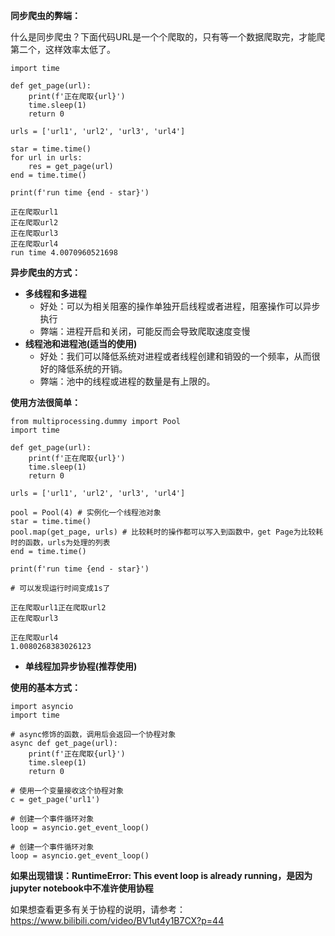 **同步爬虫的弊端：**

什么是同步爬虫？下面代码URL是一个个爬取的，只有等一个数据爬取完，才能爬第二个，这样效率太低了。

```
import time

def get_page(url):
    print(f'正在爬取{url}')
    time.sleep(1)
    return 0

urls = ['url1', 'url2', 'url3', 'url4']

star = time.time()
for url in urls:
    res = get_page(url)
end = time.time()

print(f'run time {end - star}')
```

```
正在爬取url1
正在爬取url2
正在爬取url3
正在爬取url4
run time 4.0070960521698
```

**异步爬虫的方式：**

- **多线程和多进程**
  - 好处：可以为相关阻塞的操作单独开启线程或者进程，阻塞操作可以异步执行
  - 弊端：进程开启和关闭，可能反而会导致爬取速度变慢
- **线程池和进程池(适当的使用)**
  - 好处：我们可以降低系统对进程或者线程创建和销毁的一个频率，从而很好的降低系统的开销。
  - 弊端：池中的线程或进程的数量是有上限的。

**使用方法很简单：**

```
from multiprocessing.dummy import Pool
import time

def get_page(url):
    print(f'正在爬取{url}')
    time.sleep(1)
    return 0

urls = ['url1', 'url2', 'url3', 'url4']

pool = Pool(4) # 实例化一个线程池对象
star = time.time()
pool.map(get_page, urls) # 比较耗时的操作都可以写入到函数中，get Page为比较耗时的函数，urls为处理的列表
end = time.time()

print(f'run time {end - star}')
```

```
# 可以发现运行时间变成1s了

正在爬取url1正在爬取url2
正在爬取url3

正在爬取url4
1.0080268383026123
```

- **单线程加异步协程(推荐使用)**

**使用的基本方式：**

```
import asyncio
import time

# async修饰的函数，调用后会返回一个协程对象
async def get_page(url):
    print(f'正在爬取{url}')
    time.sleep(1)
    return 0
    
# 使用一个变量接收这个协程对象
c = get_page('url1')

# 创建一个事件循环对象
loop = asyncio.get_event_loop()

# 创建一个事件循环对象
loop = asyncio.get_event_loop()
```

**如果出现错误：RuntimeError: This event loop is already running，是因为jupyter notebook中不准许使用协程**

如果想查看更多有关于协程的说明，请参考：https://www.bilibili.com/video/BV1ut4y1B7CX?p=44

